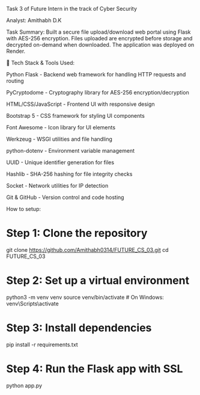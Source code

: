 Task 3 of Future Intern in the track of Cyber Security

Analyst: Amithabh D.K

Task Summary:
Built a secure file upload/download web portal using Flask with AES-256 encryption. Files uploaded are encrypted before storage and decrypted on-demand when downloaded. The application was deployed on Render.


🧰 Tech Stack & Tools Used:

Python Flask - Backend web framework for handling HTTP requests and routing

PyCryptodome - Cryptography library for AES-256 encryption/decryption

HTML/CSS/JavaScript - Frontend UI with responsive design

Bootstrap 5 - CSS framework for styling UI components

Font Awesome - Icon library for UI elements

Werkzeug - WSGI utilities and file handling

python-dotenv - Environment variable management

UUID - Unique identifier generation for files

Hashlib - SHA-256 hashing for file integrity checks

Socket - Network utilities for IP detection

Git & GitHub - Version control and code hosting


How to setup:


# Step 1: Clone the repository
git clone https://github.com/Amithabh0314/FUTURE_CS_03.git
cd FUTURE_CS_03

# Step 2: Set up a virtual environment
python3 -m venv venv
source venv/bin/activate  # On Windows: venv\Scripts\activate

# Step 3: Install dependencies
pip install -r requirements.txt

# Step 4: Run the Flask app with SSL
python app.py
